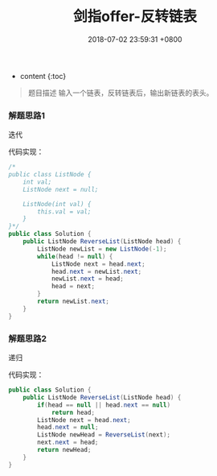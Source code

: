 ﻿---
layout: post
title:  "剑指offer-反转链表"
date:   2018-07-02 23:59:31 +0800
categories: 剑指offer 
tags: 链表
---

* content
{:toc}

> 题目描述
输入一个链表，反转链表后，输出新链表的表头。

### 解题思路1
迭代

代码实现：
```java
/*
public class ListNode {
    int val;
    ListNode next = null;

    ListNode(int val) {
        this.val = val;
    }
}*/
public class Solution {
    public ListNode ReverseList(ListNode head) {
        ListNode newList = new ListNode(-1);
        while(head != null) {
            ListNode next = head.next;
            head.next = newList.next;
            newList.next = head;
            head = next;
        }
        return newList.next;
    }
}
```

### 解题思路2
递归

代码实现：
```java
public class Solution {
    public ListNode ReverseList(ListNode head) {
        if(head == null || head.next == null) 
            return head;
        ListNode next = head.next;
        head.next = null;
        ListNode newHead = ReverseList(next);
        next.next = head;
        return newHead;
    }
}
```



